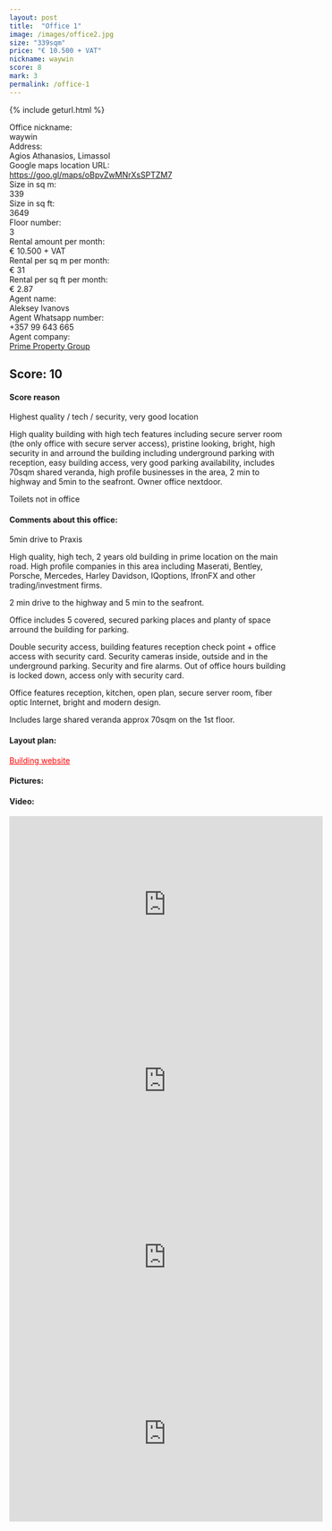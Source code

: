 ```yaml
---
layout: post
title:  "Office 1"
image: /images/office2.jpg
size: "339sqm"
price: "€ 10.500 + VAT"
nickname: waywin
score: 8
mark: 3
permalink: /office-1
---
```

{% include geturl.html %}
<div class="office-info-grid">
    <div>Office nickname:</div>
    <div>waywin</div>
    <div>Address:</div>
    <div>Agios Athanasios, Limassol</div>
    <div>Google maps location URL:</div>
    <div><a href="https://goo.gl/maps/oBpvZwMNrXsSPTZM7" target="_blank" rel="noopener noreferrer">https://goo.gl/maps/oBpvZwMNrXsSPTZM7</a></div>
    <div>Size in sq m:</div>
    <div>339</div>
    <div>Size in sq ft:</div>
    <div>3649</div>
    <div>Floor number:</div>
    <div>3</div>
    <div>Rental amount per month:</div>
    <div>€ 10.500 + VAT</div>
    <div>Rental per sq m per month:</div>
    <div>€ 31</div>
    <div>Rental per sq ft per month:</div>
    <div>€ 2.87</div>
    <div>Agent name:</div>
    <div>Aleksey Ivanovs</div>
    <div>Agent Whatsapp number:</div>
    <div>+357 99 643 665</div>
    <div>Agent company:</div>
    <div><a href="https://www.prime-property.com/en/Rent/Office/Cyprus/Limassol/Agios_Athanasios/16389/" target="_blank" rel="noopener noreferrer">Prime Property Group</a></div>
</div>

## Score: 10

#### Score reason

Highest quality / tech / security, very good location

High quality building with high tech features including secure server room (the only office with secure server access), pristine looking, bright, high security in and arround the building including underground parking with reception, easy building access, very good parking availability, includes 70sqm shared veranda, high profile businesses in the area, 2 min to highway and 5min to the seafront. Owner office nextdoor.

Toilets not in office


#### Comments about this office:

5min drive to Praxis

High quality, high tech, 2 years old building in prime location on the main road. High profile companies in this area including Maserati, Bentley, Porsche, Mercedes, Harley Davidson, IQoptions, IfronFX and other trading/investment firms. 

2 min drive to the highway and 5 min to the seafront. 

Office includes 5 covered, secured parking places and planty of space arround the building for parking.

Double security access, building features reception check point + office access with security card. Security cameras inside, outside and in the underground parking. Security and fire alarms. Out of office hours building is locked down, access only with security card.

Office features reception, kitchen, open plan, secure server room, fiber optic Internet, bright and modern design.

Includes large shared veranda approx 70sqm on the 1st floor.

#### Layout plan:

<a href="http://www.waywinplaza.com/" target="_blank" rel="noopener noreferrer" style="color: red;">Building website</a>

#### Pictures:

#### Video:

<iframe width="560" height="315" src="https://www.youtube.com/embed/jpJ3WbjN00s" frameborder="0" allow="accelerometer; autoplay; encrypted-media; gyroscope; picture-in-picture" allowfullscreen></iframe>

<iframe width="560" height="315" src="https://www.youtube.com/embed/1tzRC7Yr3zk" frameborder="0" allow="accelerometer; autoplay; encrypted-media; gyroscope; picture-in-picture" allowfullscreen></iframe>

<iframe width="560" height="315" src="https://www.youtube.com/embed/LuUlXBViB1A" frameborder="0" allow="accelerometer; autoplay; encrypted-media; gyroscope; picture-in-picture" allowfullscreen></iframe>

<iframe width="560" height="315" src="https://www.youtube.com/embed/btmop4CAaLA" frameborder="0" allow="accelerometer; autoplay; encrypted-media; gyroscope; picture-in-picture" allowfullscreen></iframe>

